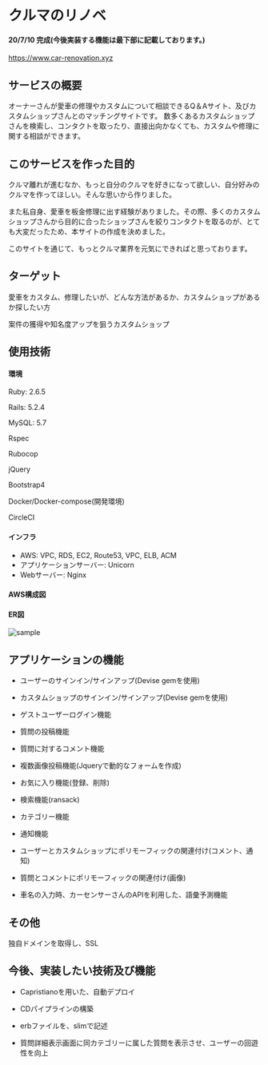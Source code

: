 # クルマのリノベ

#### 20/7/10 完成(今後実装する機能は最下部に記載しております。)

https://www.car-renovation.xyz

## サービスの概要

オーナーさんが愛車の修理やカスタムについて相談できるQ＆Aサイト、及びカスタムショップさんとのマッチングサイトです。
数多くあるカスタムショップさんを検索し、コンタクトを取ったり、直接出向かなくても、カスタムや修理に関する相談ができます。

## このサービスを作った目的

クルマ離れが進むなか、もっと自分のクルマを好きになって欲しい、自分好みのクルマを作ってほしい。そんな思いから作りました。

また私自身、愛車を板金修理に出す経験がありました。その際、多くのカスタムショップさんから目的に合ったショップさんを絞りコンタクトを取るのが、とても大変だったため、本サイトの作成を決めました。

このサイトを通じて、もっとクルマ業界を元気にできればと思っております。

## ターゲット

愛車をカスタム、修理したいが、どんな方法があるか、カスタムショップがあるか探したい方

案件の獲得や知名度アップを狙うカスタムショップ

## 使用技術

#### 環境
Ruby: 2.6.5

Rails: 5.2.4

MySQL: 5.7

Rspec

Rubocop

jQuery

Bootstrap4

Docker/Docker-compose(開発環境)

CircleCI

#### インフラ
- AWS: VPC, RDS, EC2, Route53, VPC, ELB, ACM
- アプリケーションサーバー: Unicorn
- Webサーバー: Nginx

#### AWS構成図

#### ER図

![sample](https://user-images.githubusercontent.com/62746943/86989276-0e47c200-c1d5-11ea-9383-099215fd3166.png)

## アプリケーションの機能
- ユーザーのサインイン/サインアップ(Devise gemを使用)

- カスタムショップのサインイン/サインアップ(Devise gemを使用)
- ゲストユーザーログイン機能
- 質問の投稿機能
- 質問に対するコメント機能
- 複数画像投稿機能(Jqueryで動的なフォームを作成)
- お気に入り機能(登録、削除)
- 検索機能(ransack)
- カテゴリー機能
- 通知機能
- ユーザーとカスタムショップにポリモーフィックの関連付け(コメント、通知)
- 質問とコメントにポリモーフィックの関連付け(画像)
- 車名の入力時、カーセンサーさんのAPIを利用した、語彙予測機能

## その他

  独自ドメインを取得し、SSL

## 今後、実装したい技術及び機能

- Capristianoを用いた、自動デプロイ

- CDパイプラインの構築
- erbファイルを、slimで記述
- 質問詳細表示画面に同カテゴリーに属した質問を表示させ、ユーザーの回遊性を向上

